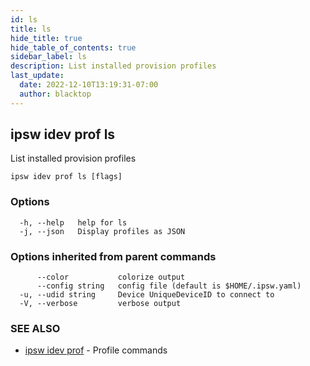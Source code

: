 ```yaml
---
id: ls
title: ls
hide_title: true
hide_table_of_contents: true
sidebar_label: ls
description: List installed provision profiles
last_update:
  date: 2022-12-10T13:19:31-07:00
  author: blacktop
---
```

## ipsw idev prof ls

List installed provision profiles

```
ipsw idev prof ls [flags]
```

### Options

```
  -h, --help   help for ls
  -j, --json   Display profiles as JSON
```

### Options inherited from parent commands

```
      --color           colorize output
      --config string   config file (default is $HOME/.ipsw.yaml)
  -u, --udid string     Device UniqueDeviceID to connect to
  -V, --verbose         verbose output
```

### SEE ALSO

* [ipsw idev prof](/docs/cli/ipsw/idev/prof)	 - Profile commands

